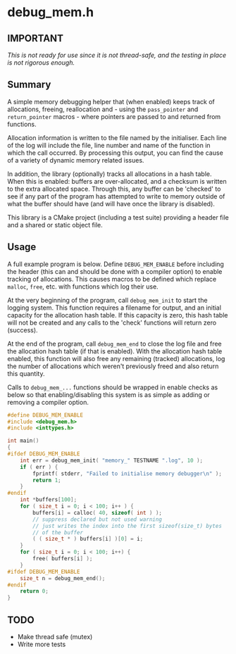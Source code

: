 # debug\_mem.h
## IMPORTANT

*This is not ready for use since it is not thread-safe, and the testing in
place is not rigorous enough.*

## Summary

A simple memory debugging helper that (when enabled) keeps track of
allocations, freeing, reallocation and - using the `pass_pointer` and
`return_pointer` macros - where pointers are passed to and returned from
functions.

Allocation information is written to the file named by the initialiser. Each
line of the log will include the file, line number and name of the function in
which the call occurred. By processing this output, you can find the cause of a
variety of dynamic memory related issues.

In addition, the library (optionally) tracks all allocations in a hash table.
When this is enabled: buffers are over-allocated, and a checksum is written to
the extra allocated space. Through this, any buffer can be 'checked' to see if
any part of the program has attempted to write to memory outside of what the
buffer should have (and will have once the library is disabled).

This library is a CMake project (including a test suite) providing a header
file and a shared or static object file.

## Usage

A full example program is below. Define `DEBUG_MEM_ENABLE` before including the
header (this can and should be done with a compiler option) to enable tracking
of allocations. This causes macros to be defined which replace `malloc`,
`free`, etc. with functions which log their use.

At the very beginning of the program, call `debug_mem_init` to start the
logging system. This function requires a filename for output, and an initial
capacity for the allocation hash table. If this capacity is zero, this hash
table will not be created and any calls to the 'check' functions will return
zero (success).

At the end of the program, call `debug_mem_end` to close the log file and free
the allocation hash table (if that is enabled). With the allocation hash table
enabled, this function will also free any remaining (tracked) allocations, log
the number of allocations which weren't previously freed and also return this
quantity.

Calls to `debug_mem_...` functions should be wrapped in enable checks as below
so that enabling/disabling this system is as simple as adding or removing a 
compiler option.

```c
#define DEBUG_MEM_ENABLE
#include <debug_mem.h>
#include <inttypes.h>

int main()
{
#ifdef DEBUG_MEM_ENABLE
    int err = debug_mem_init( "memory_" TESTNAME ".log", 10 );
    if ( err ) {
        fprintf( stderr, "Failed to initialise memory debugger\n" );
        return 1;
    }
#endif
    int *buffers[100];
    for ( size_t i = 0; i < 100; i++ ) {
        buffers[i] = calloc( 40, sizeof( int ) );
        // suppress declared but not used warning
        // just writes the index into the first sizeof(size_t) bytes 
        // of the buffer
        ( ( size_t * ) buffers[i] )[0] = i;
    }
    for ( size_t i = 0; i < 100; i++) {
        free( buffers[i] );
    }
#ifdef DEBUG_MEM_ENABLE
    size_t n = debug_mem_end();
#endif
    return 0;
}
```
## TODO
- Make thread safe (mutex)
- Write more tests
